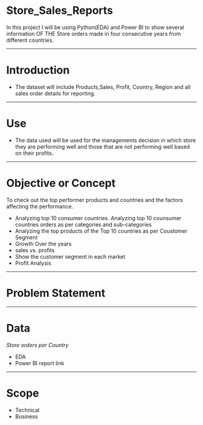 # Store_Sales_Reports #

In this project I will be using Python(EDA) and Power BI to show several information OF THE Store orders made in four consecutive years from different countries.

---

# Introduction #

* The dataset will include Products,Sales, Profit, Country, Region and all sales order details for reporting.

---
# Use #

* The data used will be used for the managements decision in which store they are performing well and those that are not performing well based on their profits.

---

# Objective or Concept #

To check out the top performer products and countries and the factors affecting the performance. 

* Analyzing top 10 consumer countries. Analyzing top 10 counsumer countries orders as per categories and sub-categories
* Analyzing the top products of the Top 10 countries as per Coustomer Segment
* Growth Over the years
* sales vs. profits
* Show the customer segment in each market
* Profit Analysis

---
# Problem Statement #


---

# Data #

_Store orders per Country_
  * EDA
  * Power BI report link

---
# Scope #

* Technical
* Business

